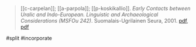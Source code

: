 > [[c-carpelan]]; [[a-parpola]]; [[p-koskikallio]]. *Early Contacts between Uralic and Indo-European. Linguistic and Archaeological Considerations (MSFOu 242)*. Suomalais-Ugrilainen Seura, 2001. [pdf](https://www.sgr.fi/en/items/show/708), [pdf](a/c-carpelan-a-parpola-p-koskikallio2001eds.pdf)

#split 
#incorporate 